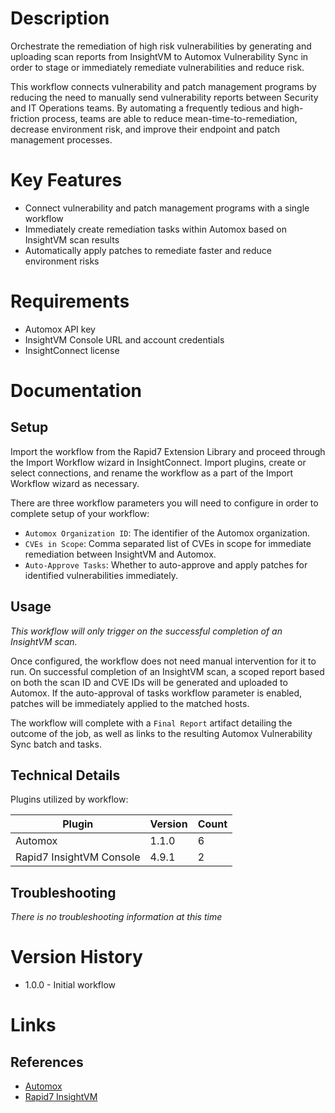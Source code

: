 # Description
Orchestrate the remediation of high risk vulnerabilities by generating and uploading scan reports from InsightVM to
Automox Vulnerability Sync in order to stage or immediately remediate vulnerabilities and reduce risk. 

This workflow connects vulnerability and patch management programs by reducing the need to manually send vulnerability 
reports between Security and IT Operations teams. By automating a frequently tedious and high-friction process, teams 
are able to reduce mean-time-to-remediation, decrease environment risk, and improve their endpoint and patch management
processes.

# Key Features

* Connect vulnerability and patch management programs with a single workflow
* Immediately create remediation tasks within Automox based on InsightVM scan results
* Automatically apply patches to remediate faster and reduce environment risks

# Requirements

* Automox API key
* InsightVM Console URL and account credentials
* InsightConnect license

# Documentation

## Setup

Import the workflow from the Rapid7 Extension Library and proceed through the Import Workflow wizard in InsightConnect. 
Import plugins, create or select connections, and rename the workflow as a part of the Import Workflow wizard as necessary.

There are three workflow parameters you will need to configure in order to complete setup of your workflow:
* `Automox Organization ID`: The identifier of the Automox organization.
* `CVEs in Scope`: Comma separated list of CVEs in scope for immediate remediation between InsightVM and Automox.
* `Auto-Approve Tasks`: Whether to auto-approve and apply patches for identified vulnerabilities immediately.

## Usage

*This workflow will only trigger on the successful completion of an InsightVM scan.*

Once configured, the workflow does not need manual intervention for it to run. On successful completion of an InsightVM
scan, a scoped report based on both the scan ID and CVE IDs will be generated and uploaded to Automox. If the 
auto-approval of tasks workflow parameter is enabled, patches will be immediately applied to the matched hosts.

The workflow will complete with a `Final Report` artifact detailing the outcome of the job, as well as links to the
resulting Automox Vulnerability Sync batch and tasks.

## Technical Details

Plugins utilized by workflow:

|Plugin|Version|Count|
|----|----|--------|
|Automox|1.1.0|6|
|Rapid7 InsightVM Console|4.9.1|2|

## Troubleshooting

_There is no troubleshooting information at this time_

# Version History

* 1.0.0 - Initial workflow

# Links

## References

* [Automox](https://www.automox.com/)
* [Rapid7 InsightVM](https://www.rapid7.com/products/insightvm)
